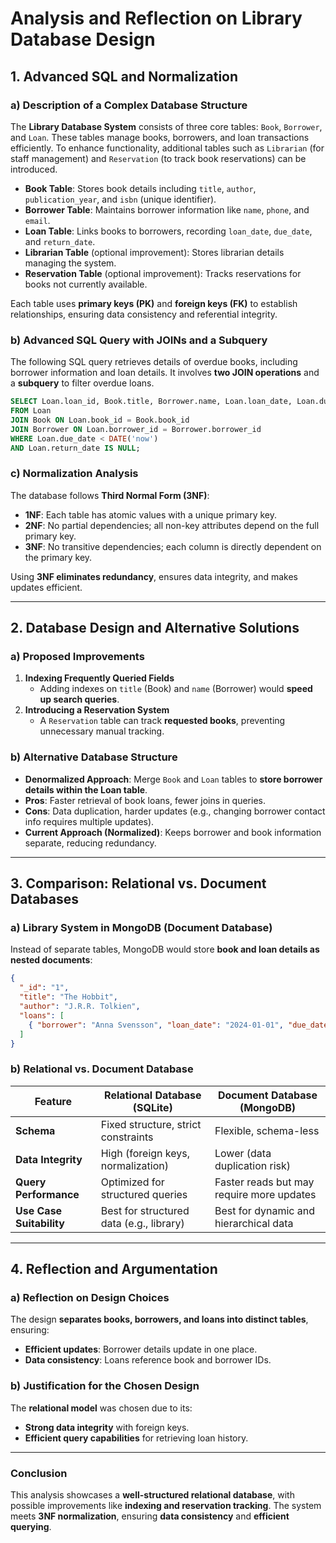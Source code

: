 # Analysis and Reflection on Library Database Design

## 1. Advanced SQL and Normalization

### a) Description of a Complex Database Structure
The **Library Database System** consists of three core tables: `Book`, `Borrower`, and `Loan`. These tables manage books, borrowers, and loan transactions efficiently. To enhance functionality, additional tables such as `Librarian` (for staff management) and `Reservation` (to track book reservations) can be introduced.

- **Book Table**: Stores book details including `title`, `author`, `publication_year`, and `isbn` (unique identifier).
- **Borrower Table**: Maintains borrower information like `name`, `phone`, and `email`.
- **Loan Table**: Links books to borrowers, recording `loan_date`, `due_date`, and `return_date`.
- **Librarian Table** (optional improvement): Stores librarian details managing the system.
- **Reservation Table** (optional improvement): Tracks reservations for books not currently available.

Each table uses **primary keys (PK)** and **foreign keys (FK)** to establish relationships, ensuring data consistency and referential integrity.

### b) Advanced SQL Query with JOINs and a Subquery
The following SQL query retrieves details of overdue books, including borrower information and loan details. It involves **two JOIN operations** and a **subquery** to filter overdue loans.

```sql
SELECT Loan.loan_id, Book.title, Borrower.name, Loan.loan_date, Loan.due_date, Loan.return_date
FROM Loan
JOIN Book ON Loan.book_id = Book.book_id
JOIN Borrower ON Loan.borrower_id = Borrower.borrower_id
WHERE Loan.due_date < DATE('now') 
AND Loan.return_date IS NULL;
```

### c) Normalization Analysis
The database follows **Third Normal Form (3NF)**:
- **1NF**: Each table has atomic values with a unique primary key.
- **2NF**: No partial dependencies; all non-key attributes depend on the full primary key.
- **3NF**: No transitive dependencies; each column is directly dependent on the primary key.

Using **3NF eliminates redundancy**, ensures data integrity, and makes updates efficient.

---

## 2. Database Design and Alternative Solutions

### a) Proposed Improvements
1. **Indexing Frequently Queried Fields**
   - Adding indexes on `title` (Book) and `name` (Borrower) would **speed up search queries**.
2. **Introducing a Reservation System**
   - A `Reservation` table can track **requested books**, preventing unnecessary manual tracking.

### b) Alternative Database Structure
- **Denormalized Approach**: Merge `Book` and `Loan` tables to **store borrower details within the Loan table**.
- **Pros**: Faster retrieval of book loans, fewer joins in queries.
- **Cons**: Data duplication, harder updates (e.g., changing borrower contact info requires multiple updates).
- **Current Approach (Normalized)**: Keeps borrower and book information separate, reducing redundancy.

---

## 3. Comparison: Relational vs. Document Databases

### a) Library System in MongoDB (Document Database)
Instead of separate tables, MongoDB would store **book and loan details as nested documents**:

```json
{
  "_id": "1",
  "title": "The Hobbit",
  "author": "J.R.R. Tolkien",
  "loans": [
    { "borrower": "Anna Svensson", "loan_date": "2024-01-01", "due_date": "2024-01-15" }
  ]
}
```

### b) Relational vs. Document Database
| Feature            | Relational Database (SQLite) | Document Database (MongoDB) |
|-------------------|--------------------------|---------------------------|
| **Schema**       | Fixed structure, strict constraints | Flexible, schema-less |
| **Data Integrity** | High (foreign keys, normalization) | Lower (data duplication risk) |
| **Query Performance** | Optimized for structured queries | Faster reads but may require more updates |
| **Use Case Suitability** | Best for structured data (e.g., library) | Best for dynamic and hierarchical data |

---

## 4. Reflection and Argumentation

### a) Reflection on Design Choices
The design **separates books, borrowers, and loans into distinct tables**, ensuring:
- **Efficient updates**: Borrower details update in one place.
- **Data consistency**: Loans reference book and borrower IDs.

### b) Justification for the Chosen Design
The **relational model** was chosen due to its:
- **Strong data integrity** with foreign keys.
- **Efficient query capabilities** for retrieving loan history.

---

### Conclusion
This analysis showcases a **well-structured relational database**, with possible improvements like **indexing and reservation tracking**. The system meets **3NF normalization**, ensuring **data consistency** and **efficient querying**.

